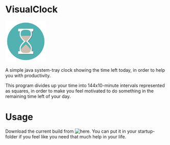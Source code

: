 # VisualClock

![alt text](https://github.com/Plasius/VisualClock/blob/master/resources/icon.png)

A simple java system-tray clock showing the time left today, in order to help you with productivity.

This program divides up your time into 144x10-minute intervals represented as squares, in order to make you feel motivated to do something in the remaining time left of your day.

# Usage

Download the current build from ![here](https://github.com/Plasius/VisualClock/blob/master/current-build/). You can put it in your startup-folder if you feel like you need that much help in your life.
